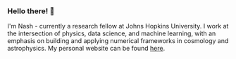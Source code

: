 ### Hello there! 🙂

I'm Nash - currently a research fellow at Johns Hopkins University. I work at the intersection of physics, data science, and machine learning, with an emphasis on building and applying numerical frameworks in cosmology and astrophysics. My personal website can be found [here](https://nnssa.github.io).
